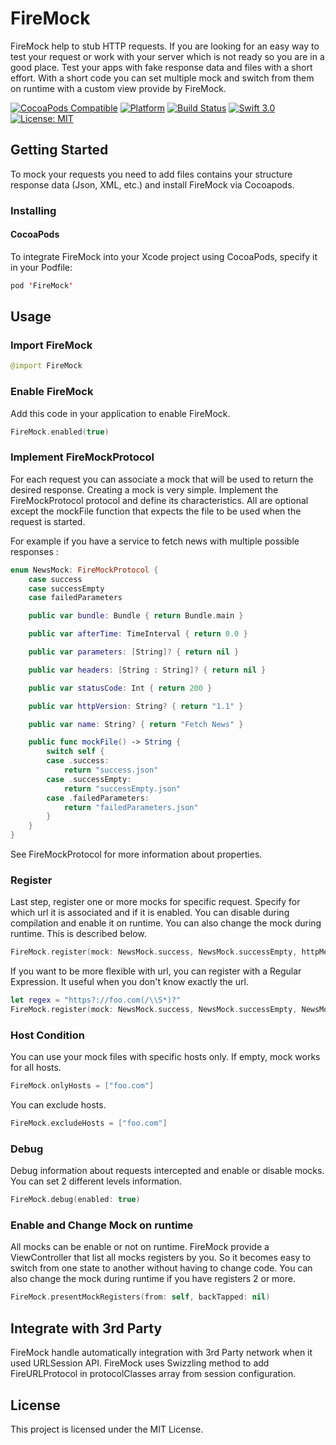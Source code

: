 # FireMock
FireMock help to stub HTTP requests. If you are looking for an easy way to test your request or work with your server which is not ready so you are in a good place. Test your apps with fake response data and files with a short effort.
With a short code you can set multiple mock and switch from them on runtime with a custom view provide by FireMock.

[![CocoaPods Compatible](https://img.shields.io/cocoapods/v/FireMock.svg)](https://img.shields.io/cocoapods/v/FireMock.svg)
[![Platform](https://img.shields.io/cocoapods/p/FireMock.svg?style=flat)](http://cocoadocs.org/docsets/FireMock)
[![Build Status](https://travis-ci.org/Magiic/FireMock.svg?branch=master)](https://travis-ci.org/Magiic/FireMock)
[![Swift 3.0](https://img.shields.io/badge/Swift-3.0-orange.svg?style=flat)](https://developer.apple.com/swift/)
[![License: MIT](https://img.shields.io/badge/License-MIT-yellow.svg)](https://opensource.org/licenses/MIT)

## Getting Started

To mock your requests you need to add files contains your structure response data (Json, XML, etc.) and install FireMock via Cocoapods.

### Installing

#### CocoaPods

To integrate FireMock into your Xcode project using CocoaPods, specify it in your Podfile:

```swift
pod 'FireMock'
```

## Usage

### Import FireMock

```swift
@import FireMock
```

### Enable FireMock

Add this code in your application to enable FireMock.

```swift
FireMock.enabled(true)
```

### Implement FireMockProtocol

For each request you can associate a mock that will be used to return the desired response. Creating a mock is very simple. Implement the FireMockProtocol protocol and define its characteristics. All are optional except the mockFile function that expects the file to be used when the request is started.

For example if you have a service to fetch news with multiple possible responses :

```swift
enum NewsMock: FireMockProtocol {
    case success
    case successEmpty
    case failedParameters

    public var bundle: Bundle { return Bundle.main }

    public var afterTime: TimeInterval { return 0.0 }

    public var parameters: [String]? { return nil }

    public var headers: [String : String]? { return nil }

    public var statusCode: Int { return 200 }

    public var httpVersion: String? { return "1.1" }

    public var name: String? { return "Fetch News" }

    public func mockFile() -> String {
        switch self {
        case .success:
            return "success.json"
        case .successEmpty:
            return "successEmpty.json"
        case .failedParameters:
            return "failedParameters.json"
        }
    }
}
```
See FireMockProtocol for more information about properties.

### Register

Last step, register one or more mocks for specific request. Specify for which url it is associated and if it is enabled.
You can disable during compilation and enable it on runtime. You can also change the mock during runtime. This is described below.

```swift
FireMock.register(mock: NewsMock.success, NewsMock.successEmpty, httpMethod: .get, forURL: url, enabled: true)
```

If you want to be more flexible with url, you can register with a Regular Expression. It useful when you don't know exactly the url.

```swift
let regex = "https?://foo.com(/\\S*)?"
FireMock.register(mock: NewsMock.success, NewsMock.successEmpty, NewsMock.failedParameters, regex: regex, httpMethod: .get, enabled: true)
```

### Host Condition

You can use your mock files with specific hosts only. If empty, mock works for all hosts.

```swift
FireMock.onlyHosts = ["foo.com"]
```

You can exclude hosts.

```swift
FireMock.excludeHosts = ["foo.com"]
```

### Debug

Debug information about requests intercepted and enable or disable mocks. You can set 2 different levels information.

```swift
FireMock.debug(enabled: true)
```

### Enable and Change Mock on runtime

All mocks can be enable or not on runtime. FireMock provide a ViewController that list all mocks registers by you. So it becomes easy to switch from one state to another without having to change code. You can also change the mock during runtime if you have registers 2 or more.

```swift
FireMock.presentMockRegisters(from: self, backTapped: nil)
```

## Integrate with 3rd Party

FireMock handle automatically integration with 3rd Party network when it used URLSession API. FireMock uses Swizzling method to add FireURLProtocol in protocolClasses array from session configuration.

## License

This project is licensed under the MIT License.
